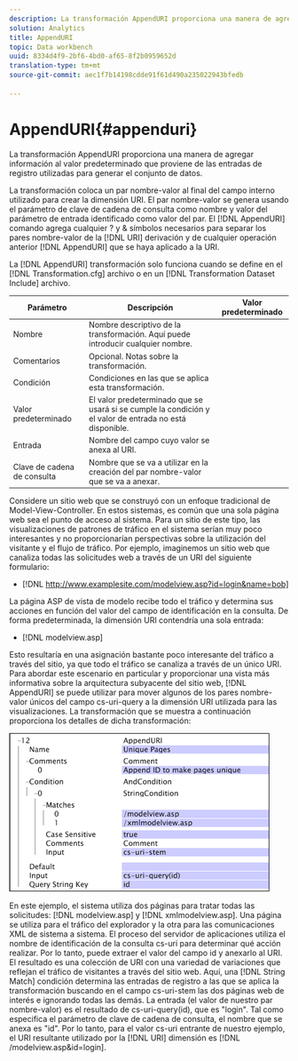 ```yaml
---
description: La transformación AppendURI proporciona una manera de agregar información al valor predeterminado que proviene de las entradas de registro utilizadas para generar el conjunto de datos.
solution: Analytics
title: AppendURI
topic: Data workbench
uuid: 8334d4f9-2bf6-4bd0-af65-8f2b0959652d
translation-type: tm+mt
source-git-commit: aec1f7b14198cdde91f61d490a235022943bfedb

---
```



# AppendURI{#appenduri}

La transformación AppendURI proporciona una manera de agregar información al valor predeterminado que proviene de las entradas de registro utilizadas para generar el conjunto de datos.

La transformación coloca un par nombre-valor al final del campo interno utilizado para crear la dimensión URI. El par nombre-valor se genera usando el parámetro de clave de cadena de consulta como nombre y valor del parámetro de entrada identificado como valor del par. El [!DNL AppendURI] comando agrega cualquier ? y &amp; símbolos necesarios para separar los pares nombre-valor de la [!DNL URI] derivación y de cualquier operación anterior [!DNL AppendURI] que se haya aplicado a la URI.

La [!DNL AppendURI] transformación solo funciona cuando se define en el [!DNL Transformation.cfg] archivo o en un [!DNL Transformation Dataset Include] archivo.

| Parámetro | Descripción | Valor predeterminado |
|---|---|---|
| Nombre | Nombre descriptivo de la transformación. Aquí puede introducir cualquier nombre. |  |
| Comentarios | Opcional. Notas sobre la transformación. |  |
| Condición | Condiciones en las que se aplica esta transformación. |  |
| Valor predeterminado | El valor predeterminado que se usará si se cumple la condición y el valor de entrada no está disponible. |  |
| Entrada | Nombre del campo cuyo valor se anexa al URI. |  |
| Clave de cadena de consulta | Nombre que se va a utilizar en la creación del par nombre-valor que se va a anexar. |  |

Considere un sitio web que se construyó con un enfoque tradicional de Model-View-Controller. En estos sistemas, es común que una sola página web sea el punto de acceso al sistema. Para un sitio de este tipo, las visualizaciones de patrones de tráfico en el sistema serían muy poco interesantes y no proporcionarían perspectivas sobre la utilización del visitante y el flujo de tráfico. Por ejemplo, imaginemos un sitio web que canaliza todas las solicitudes web a través de un URI del siguiente formulario:

* [!DNL http://www.examplesite.com/modelview.asp?id=login&name=bob]

La página ASP de vista de modelo recibe todo el tráfico y determina sus acciones en función del valor del campo de identificación en la consulta. De forma predeterminada, la dimensión URI contendría una sola entrada:

* [!DNL modelview.asp]

Esto resultaría en una asignación bastante poco interesante del tráfico a través del sitio, ya que todo el tráfico se canaliza a través de un único URI. Para abordar este escenario en particular y proporcionar una vista más informativa sobre la arquitectura subyacente del sitio web, [!DNL AppendURI] se puede utilizar para mover algunos de los pares nombre-valor únicos del campo cs-uri-query a la dimensión URI utilizada para las visualizaciones. La transformación que se muestra a continuación proporciona los detalles de dicha transformación:

![](assets/cfg_TransformationType_AppendURI.png)

En este ejemplo, el sistema utiliza dos páginas para tratar todas las solicitudes: [!DNL modelview.asp] y [!DNL xmlmodelview.asp]. Una página se utiliza para el tráfico del explorador y la otra para las comunicaciones XML de sistema a sistema. El proceso del servidor de aplicaciones utiliza el nombre de identificación de la consulta cs-uri para determinar qué acción realizar. Por lo tanto, puede extraer el valor del campo id y anexarlo al URI. El resultado es una colección de URI con una variedad de variaciones que reflejan el tráfico de visitantes a través del sitio web. Aquí, una [!DNL String Match] condición determina las entradas de registro a las que se aplica la transformación buscando en el campo cs-uri-stem las dos páginas web de interés e ignorando todas las demás. La entrada (el valor de nuestro par nombre-valor) es el resultado de cs-uri-query(id), que es &quot;login&quot;. Tal como especifica el parámetro de clave de cadena de consulta, el nombre que se anexa es &quot;id&quot;. Por lo tanto, para el valor cs-uri entrante de nuestro ejemplo, el URI resultante utilizado por la [!DNL URI] dimensión es [!DNL /modelview.asp&id=login].
